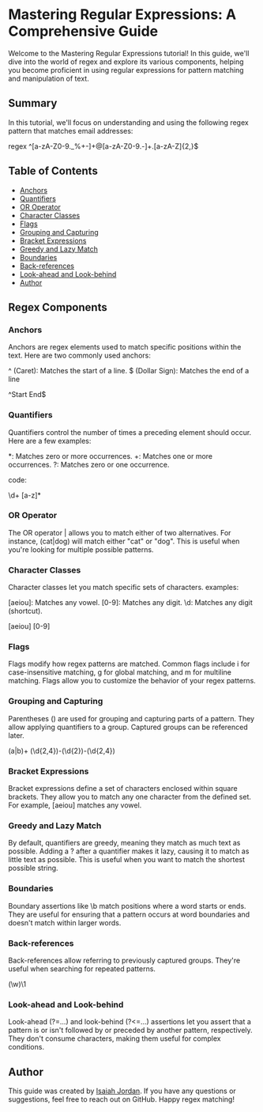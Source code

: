 # Mastering Regular Expressions: A Comprehensive Guide

Welcome to the Mastering Regular Expressions tutorial! In this guide, we'll dive into the world of regex and explore its various components, helping you become proficient in using regular expressions for pattern matching and manipulation of text.

## Summary

In this tutorial, we'll focus on understanding and using the following regex pattern that matches email addresses:

regex
^[a-zA-Z0-9._%+-]+@[a-zA-Z0-9.-]+\.[a-zA-Z]{2,}$

## Table of Contents

- [Anchors](#anchors)
- [Quantifiers](#quantifiers)
- [OR Operator](#or-operator)
- [Character Classes](#character-classes)
- [Flags](#flags)
- [Grouping and Capturing](#grouping-and-capturing)
- [Bracket Expressions](#bracket-expressions)
- [Greedy and Lazy Match](#greedy-and-lazy-match)
- [Boundaries](#boundaries)
- [Back-references](#back-references)
- [Look-ahead and Look-behind](#look-ahead-and-look-behind)
- [Author](#author)


## Regex Components

### Anchors

Anchors are regex elements used to match specific positions within the text. Here are two commonly used anchors:

^ (Caret): Matches the start of a line.
$ (Dollar Sign): Matches the end of a line

^Start 
End$

### Quantifiers

Quantifiers control the number of times a preceding element should occur. Here are a few examples:

*: Matches zero or more occurrences.
+: Matches one or more occurrences.
?: Matches zero or one occurrence.

code:

\d+
[a-z]*

### OR Operator

The OR operator | allows you to match either of two alternatives. For instance, (cat|dog) will match either "cat" or "dog". This is useful when you're looking for multiple possible patterns.

### Character Classes

Character classes let you match specific sets of characters. examples:

[aeiou]: Matches any vowel.
[0-9]: Matches any digit.
\d: Matches any digit (shortcut).

[aeiou]
[0-9]

### Flags

Flags modify how regex patterns are matched. Common flags include i for case-insensitive matching, g for global matching, and m for multiline matching. Flags allow you to customize the behavior of your regex patterns.

### Grouping and Capturing

Parentheses () are used for grouping and capturing parts of a pattern. They allow applying quantifiers to a group. Captured groups can be referenced later.

(a|b)+
(\d{2,4})-(\d{2})-(\d{2,4})

### Bracket Expressions

Bracket expressions define a set of characters enclosed within square brackets. They allow you to match any one character from the defined set. For example, [aeiou] matches any vowel.

### Greedy and Lazy Match

By default, quantifiers are greedy, meaning they match as much text as possible. Adding a ? after a quantifier makes it lazy, causing it to match as little text as possible. This is useful when you want to match the shortest possible string.

### Boundaries

Boundary assertions like \b match positions where a word starts or ends. They are useful for ensuring that a pattern occurs at word boundaries and doesn't match within larger words.

### Back-references

Back-references allow referring to previously captured groups. They're useful when searching for repeated patterns.

(\w)\1

### Look-ahead and Look-behind

Look-ahead (?=...) and look-behind (?<=...) assertions let you assert that a pattern is or isn't followed by or preceded by another pattern, respectively. They don't consume characters, making them useful for complex conditions.


## Author

This guide was created by [Isaiah Jordan](https://github.com/Ijordan4). If you have any questions or suggestions, feel free to reach out on GitHub. Happy regex matching!

